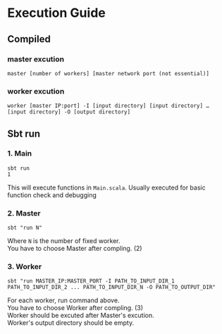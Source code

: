 # Execution Guide
## Compiled
### master excution
```
master [number of workers] [master network port (not essential)]
```

### worker excution
```
worker [master IP:port] -I [input directory] [input directory] … [input directory] -O [output directory]
```
## Sbt run
### 1. Main
```
sbt run
1
```
This will execute functions in `Main.scala`. Usually executed for basic function check and debugging
### 2. Master
```
sbt "run N"
```
Where `N` is the number of fixed worker.   
You have to choose Master after compling. (2)   
### 3. Worker
```
sbt "run MASTER_IP:MASTER_PORT -I PATH_TO_INPUT_DIR_1 PATH_TO_INPUT_DIR_2 ... PATH_TO_INPUT_DIR_N -O PATH_TO_OUTPUT_DIR"
```
For each worker, run command above.   
You have to choose Worker after compling. (3)   
Worker should be excuted after Master's excution.   
Worker's output directory should be empty.   
